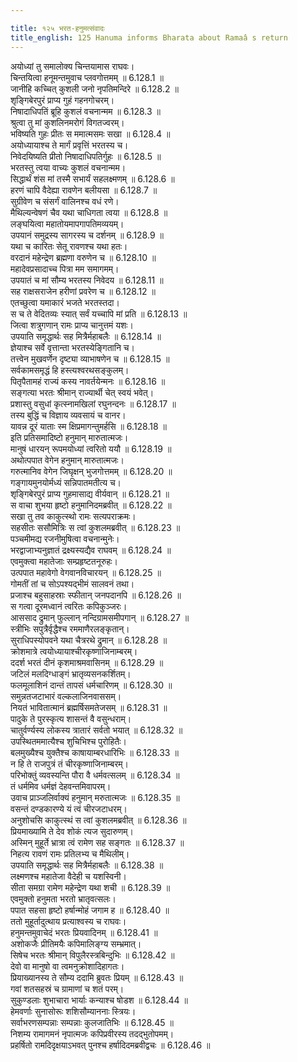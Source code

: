 ```yaml
---

title: १२५ भरत-हनुमत्संवादः
title_english: 125 Hanuma informs Bharata about Ramaâ s return
---
```


<div class="audioEmbed"  caption="श्रीराम-हरिसीताराममूर्ति-घनपाठिभ्यां वचनम्" src="https://archive.org/download/Ramayana-recitation-Sriram-harisItArAmamUrti-Ghanapaati-v2/Kanda_6/Kanda_6_YK-125-Hanuma_informs_Bharata_about_Ramas_return.mp3"></div>


अयोध्यां तु समालोक्य चिन्तयामास राघवः।  
चिन्तयित्वा हनूमन्तमुवाच प्लवगोत्तमम् ॥ 6.128.1 ॥   
जानीहि कच्चित् कुशली जनो नृपतिमन्दिरे ॥ 6.128.2 ॥   
शृङ्गिबेरपुरं प्राप्य गुहं गहनगोचरम्।  
निषादाधिपतिं ब्रूहि कुशलं वचनान्मम ॥ 6.128.3 ॥   
श्रुत्वा तु मां कुशलिनमरोगं विगतज्वरम्।  
भविष्यति गुहः प्रीतः स ममात्मसमः सखा ॥ 6.128.4 ॥   
अयोध्यायाश्च ते मार्गं प्रवृत्तिं भरतस्य च।  
निवेदयिष्यति प्रीतो निषादाधिपतिर्गुहः ॥ 6.128.5 ॥   
भरतस्तु त्वया वाच्यः कुशलं वचनान्मम।  
सिद्धार्थं शंस मां तस्मै सभार्यं सहलक्ष्मणम् ॥ 6.128.6 ॥   
हरणं चापि वैदेह्या रावणेन बलीयसा ॥ 6.128.7 ॥   
सुग्रीवेण च संसर्गं वालिनश्च वधं रणे।  
मैथिल्यन्वेषणं चैव यथा चाधिगता त्वया ॥ 6.128.8 ॥   
लङ्घयित्वा महातोयमापगापतिमव्ययम्।  
उपयानं समुद्रस्य सागरस्य च दर्शनम् ॥ 6.128.9 ॥   
यथा च कारितः सेतू रावणश्च यथा हतः।  
वरदानं महेन्द्रेण ब्रह्मणा वरुणेन च ॥ 6.128.10 ॥   
महादेवप्रसादाच्च पित्रा मम समागमम्।  
उपयातं च मां सौम्य भरतस्य निवेदय ॥ 6.128.11 ॥   
सह राक्षसराजेन हरीणां प्रवरेण च ॥ 6.128.12 ॥   
एतच्छुत्वा यमाकारं भजते भरतस्तदा।  
स च ते वेदितव्यः स्यात् सर्वं यच्चापि मां प्रति ॥ 6.128.13 ॥   
जित्वा शत्रुगणान् रामः प्राप्य चानुत्तमं यशः।  
उपयाति समृद्धार्थः सह मित्रैर्महाबलैः ॥ 6.128.14 ॥   
ज्ञेयाश्च सर्वे वृत्तान्ता भरतस्येङ्गितानि च।  
तत्त्वेन मुखवर्णेन दृष्ट्या व्याभाषणेन च ॥ 6.128.15 ॥   
सर्वकामसमृद्धं हि हस्त्यश्वरथसङ्कुलम्।  
पितृपैतामहं राज्यं कस्य नावर्तयेन्मनः ॥ 6.128.16 ॥   
सङ्गत्या भरतः श्रीमान् राज्यार्थी चेत् स्वयं भवेत्।  
प्रशास्तु वसुधां कृत्स्नामखिलां रघुनन्दनः ॥ 6.128.17 ॥   
तस्य बुद्धिं च विज्ञाय व्यवसायं च वानर।  
यावन्न दूरं याताः स्म क्षिप्रमागन्तुमर्हसि ॥ 6.128.18 ॥   
इति प्रतिसमादिष्टो हनुमान् मारुतात्मजः।  
मानुषं धारयन् रूपमयोध्यां त्वरितो ययौ ॥ 6.128.19 ॥   
अथोत्पपात वेगेन हनुमान् मारुतात्मजः।  
गरुत्मानिव वेगेन जिघृक्षन् भुजगोत्तमम् ॥ 6.128.20 ॥   
गङ्गायमुनयोर्मध्यं सन्निपातमतीत्य च।  
शृङ्गिबेरपुरं प्राप्य गुहमासाद्य वीर्यवान् ॥ 6.128.21 ॥   
स वाचा शुभया हृष्टो हनुमानिदमब्रवीत् ॥ 6.128.22 ॥   
सखा तु तव काकुत्स्थो रामः सत्यपराक्रमः।  
सहसीतः ससौमित्रिः स त्वां कुशलमब्रवीत् ॥ 6.128.23 ॥   
पञ्चमीमद्य रजनीमुषित्वा वचनान्मुनेः।  
भरद्वाजाभ्यनुज्ञातं द्रक्ष्यस्यद्यैव राघवम् ॥ 6.128.24 ॥   
एवमुक्त्वा महातेजाः सम्प्रहृष्टतनूरुहः।  
उत्पपात महावेगो वेगवानविचारयन् ॥ 6.128.25 ॥   
गोमतीं तां च सोऽपश्यद्भीमं सालवनं तथा।  
प्रजाश्च बहुसाहस्राः स्फीतान् जनपदानपि ॥ 6.128.26 ॥   
स गत्वा दूरमध्वानं त्वरितः कपिकुञ्जरः।  
आससाद द्रुमान् फुल्लान् नन्दिग्रामसमीपगान् ॥ 6.128.27 ॥   
स्त्रीभिः सपुत्रैर्वृद्धैश्च रममाणैरलङ्कृतान्।  
सुराधिपस्योपवने यथा चैत्ररथे द्रुमान् ॥ 6.128.28 ॥   
क्रोशमात्रे त्वयोध्यायाश्चीरकृष्णाजिनाम्बरम्।  
ददर्श भरतं दीनं कृशमाश्रमवासिनम् ॥ 6.128.29 ॥   
जटिलं मलदिग्धाङ्गं भ्रातृव्यसनकर्शितम्।  
फलमूलाशिनं दान्तं तापसं धर्मचारिणम् ॥ 6.128.30 ॥   
समुन्नतजटाभारं वल्कलाजिनवाससम्।  
नियतं भावितात्मानं ब्रह्मर्षिसमतेजसम् ॥ 6.128.31 ॥   
पादुके ते पुरस्कृत्य शासन्तं वै वसुन्धराम्।  
चातुर्वर्ण्यस्य लोकस्य त्रातारं सर्वतो भयात् ॥ 6.128.32 ॥   
उपस्थितममात्यैश्च शुचिभिश्च पुरोहितैः।  
बलमुख्यैश्च युक्तैश्च काषायाम्बरधारिभिः ॥ 6.128.33 ॥   
न हि ते राजपुत्रं तं चीरकृष्णाजिनाम्बरम्।  
परिभोक्तुं व्यवस्यन्ति पौरा वै धर्मवत्सलम् ॥ 6.128.34 ॥   
तं धर्ममिव धर्मज्ञं देहवन्तमिवापरम्।  
उवाच प्राञ्जलिर्वाक्यं हनुमान् मरुतात्मजः ॥ 6.128.35 ॥   
वसन्तं दण्डकारण्ये यं त्वं चीरजटाधरम्।  
अनुशोचसि काकुत्स्थं स त्वां कुशलमब्रवीत् ॥ 6.128.36 ॥   
प्रियमाख्यामि ते देव शोकं त्यज सुदारुणम्।  
अस्मिन् मुहूर्ते भ्रात्रा त्वं रामेण सह सङ्गतः ॥ 6.128.37 ॥   
निहत्य रावणं रामः प्रतिलभ्य च मैथिलीम्।  
उपयाति समृद्धार्थः सह मित्रैर्महाबलैः ॥ 6.128.38 ॥   
लक्ष्मणश्च महातेजा वैदेही च यशस्विनी।  
सीता समग्रा रामेण महेन्द्रेण यथा शची ॥ 6.128.39 ॥   
एवमुक्तो हनुमता भरतो भ्रातृवत्सलः।  
पपात सहसा हृष्टो हर्षान्मोहं जगाम ह ॥ 6.128.40 ॥   
ततो मुहूर्तादुत्थाय प्रत्याश्वस्य च राघवः।  
हनुमन्तमुवाचेदं भरतः प्रियवादिनम् ॥ 6.128.41 ॥   
अशोकजैः प्रीतिमयैः कपिमालिङ्ग्य सम्भ्रमात्।  
सिषेच भरतः श्रीमान् विपुलैरस्त्रबिन्दुभिः ॥ 6.128.42 ॥   
देवो वा मानुषो वा त्वमनुक्रोशादिहागतः।  
प्रियाख्यानस्य ते सौम्य ददामि ब्रुवतः प्रियम् ॥ 6.128.43 ॥   
गवां शतसहस्रं च ग्रामाणां च शतं परम्।  
सुकुण्डलाः शुभाचारा भार्याः कन्याश्च षोडश ॥ 6.128.44 ॥   
हेमवर्णाः सुनासोरूः शशिसौम्याननाः स्त्रियः।  
सर्वाभरणसम्पन्नाः सम्पन्नाः कुलजातिभिः ॥ 6.128.45 ॥   
निशम्य रामागमनं नृपात्मजः कपिप्रवीरस्य तदद्भुतोपमम्।  
प्रहर्षितो रामदिदृक्षयाऽभवत् पुनश्च हर्षादिदमब्रवीद्वचः ॥ 6.128.46 ॥   
